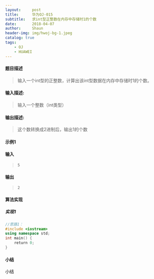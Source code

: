 ```yaml
---
layout:     post
title:      华为OJ-015
subtitle:   求int型正整数在内存中存储时1的个数
date:       2018-04-07
author:     Shaun
header-img: img/hwoj-bg-1.jpeg
catalog: true
tags:
    - OJ
    - HUAWEI
---
```



#### 题目描述

> 输入一个int型的正整数，计算出该int型数据在内存中存储时1的个数。

#### 输入描述:

> 输入一个整数（int类型）

#### 输出描述:

> 这个数转换成2进制后，输出1的个数

#### 示例1

#### 输入

> ```
> 5
> ```

#### 输出

> ```
> 2
> ```



#### 算法实现



##### 实现1

```C++
//思路1：
#include <iostream>
using namespace std;
int main() {
    return 0;
}
```




#### 小结

小结






